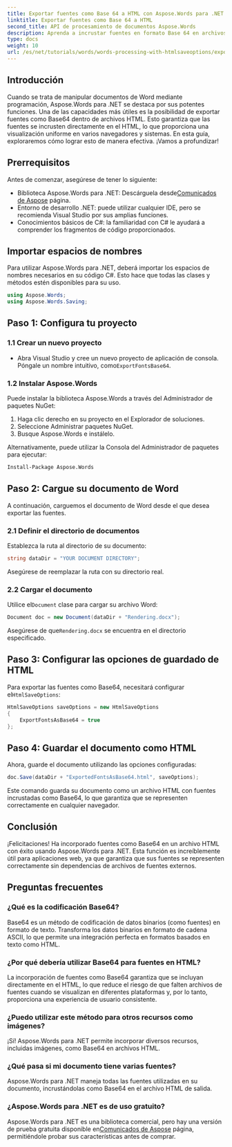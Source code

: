 ```yaml
---
title: Exportar fuentes como Base 64 a HTML con Aspose.Words para .NET
linktitle: Exportar fuentes como Base 64 a HTML
second_title: API de procesamiento de documentos Aspose.Words
description: Aprenda a incrustar fuentes en formato Base 64 en archivos HTML sin esfuerzo mediante Aspose.Words para .NET. Esta guía paso a paso le ayudará a garantizar una visualización uniforme de las fuentes en distintos navegadores y plataformas.
type: docs
weight: 10
url: /es/net/tutorials/words/words-processing-with-htmlsaveoptions/export-fonts-as-base-64-to-html/
---
```

## Introducción

Cuando se trata de manipular documentos de Word mediante programación, Aspose.Words para .NET se destaca por sus potentes funciones. Una de las capacidades más útiles es la posibilidad de exportar fuentes como Base64 dentro de archivos HTML. Esto garantiza que las fuentes se incrusten directamente en el HTML, lo que proporciona una visualización uniforme en varios navegadores y sistemas. En esta guía, exploraremos cómo lograr esto de manera efectiva. ¡Vamos a profundizar!

## Prerrequisitos

Antes de comenzar, asegúrese de tener lo siguiente:

-  Biblioteca Aspose.Words para .NET: Descárguela desde[Comunicados de Aspose](https://releases.aspose.com/words/net/) página.
- Entorno de desarrollo .NET: puede utilizar cualquier IDE, pero se recomienda Visual Studio por sus amplias funciones.
- Conocimientos básicos de C#: la familiaridad con C# le ayudará a comprender los fragmentos de código proporcionados.

## Importar espacios de nombres

Para utilizar Aspose.Words para .NET, deberá importar los espacios de nombres necesarios en su código C#. Esto hace que todas las clases y métodos estén disponibles para su uso.

```csharp
using Aspose.Words;
using Aspose.Words.Saving;
```

## Paso 1: Configura tu proyecto

### 1.1 Crear un nuevo proyecto

-  Abra Visual Studio y cree un nuevo proyecto de aplicación de consola. Póngale un nombre intuitivo, como`ExportFontsBase64`.

### 1.2 Instalar Aspose.Words

Puede instalar la biblioteca Aspose.Words a través del Administrador de paquetes NuGet:

1. Haga clic derecho en su proyecto en el Explorador de soluciones.
2. Seleccione Administrar paquetes NuGet.
3. Busque Aspose.Words e instálelo.

Alternativamente, puede utilizar la Consola del Administrador de paquetes para ejecutar:

```bash
Install-Package Aspose.Words
```

## Paso 2: Cargue su documento de Word

A continuación, carguemos el documento de Word desde el que desea exportar las fuentes.

### 2.1 Definir el directorio de documentos

Establezca la ruta al directorio de su documento:

```csharp
string dataDir = "YOUR DOCUMENT DIRECTORY";
```

Asegúrese de reemplazar la ruta con su directorio real.

### 2.2 Cargar el documento

 Utilice el`Document` clase para cargar su archivo Word:

```csharp
Document doc = new Document(dataDir + "Rendering.docx");
```

 Asegúrese de que`Rendering.docx` se encuentra en el directorio especificado.

## Paso 3: Configurar las opciones de guardado de HTML

 Para exportar las fuentes como Base64, necesitará configurar el`HtmlSaveOptions`:

```csharp
HtmlSaveOptions saveOptions = new HtmlSaveOptions 
{ 
    ExportFontsAsBase64 = true 
};
```

## Paso 4: Guardar el documento como HTML

Ahora, guarde el documento utilizando las opciones configuradas:

```csharp
doc.Save(dataDir + "ExportedFontsAsBase64.html", saveOptions);
```

Este comando guarda su documento como un archivo HTML con fuentes incrustadas como Base64, lo que garantiza que se representen correctamente en cualquier navegador.

## Conclusión

¡Felicitaciones! Ha incorporado fuentes como Base64 en un archivo HTML con éxito usando Aspose.Words para .NET. Esta función es increíblemente útil para aplicaciones web, ya que garantiza que sus fuentes se representen correctamente sin dependencias de archivos de fuentes externos.

## Preguntas frecuentes

### ¿Qué es la codificación Base64?

Base64 es un método de codificación de datos binarios (como fuentes) en formato de texto. Transforma los datos binarios en formato de cadena ASCII, lo que permite una integración perfecta en formatos basados en texto como HTML.

### ¿Por qué debería utilizar Base64 para fuentes en HTML?

La incorporación de fuentes como Base64 garantiza que se incluyan directamente en el HTML, lo que reduce el riesgo de que falten archivos de fuentes cuando se visualizan en diferentes plataformas y, por lo tanto, proporciona una experiencia de usuario consistente.

### ¿Puedo utilizar este método para otros recursos como imágenes?

¡Sí! Aspose.Words para .NET permite incorporar diversos recursos, incluidas imágenes, como Base64 en archivos HTML.

### ¿Qué pasa si mi documento tiene varias fuentes?

Aspose.Words para .NET maneja todas las fuentes utilizadas en su documento, incrustándolas como Base64 en el archivo HTML de salida.

### ¿Aspose.Words para .NET es de uso gratuito?

 Aspose.Words para .NET es una biblioteca comercial, pero hay una versión de prueba gratuita disponible en[Comunicados de Aspose](https://releases.aspose.com/) página, permitiéndole probar sus características antes de comprar.